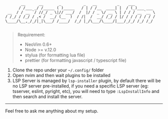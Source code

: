 ```

       __      __       _          _   __         _    ___
      / /___ _/ /_____ ( )_____   / | / /__  ____| |  / (_)___ ___
 __  / / __ `/ //_/ _ \|// ___/  /  |/ / _ \/ __ \ | / / / __ `__ \
/ /_/ / /_/ / ,< /  __/ (__  )  / /|  /  __/ /_/ / |/ / / / / / / /
\____/\__,_/_/|_|\___/ /____/  /_/ |_/\___/\____/|___/_/_/ /_/ /_/


```

> Requirement:
>  - NeoVim 0.6+
>  - Node >= v.12.0
>  - stylua (for formatting lua file)
>  - prettier (for formatting javascript / typescript file)

1. Clone the repo under your `~/.config/` folder
2. Open nvim and then wait plugins to be installed
3. LSP Server is managed by `lsp-installer` plugin, by default there will be no LSP server pre-installed, if you need a specific LSP server (eg: tsserver, eslint, pyright, etc), you will need to type `:LspInstallInfo` and then search and install the server.

<hr>
Feel free to ask me anything about my setup.

